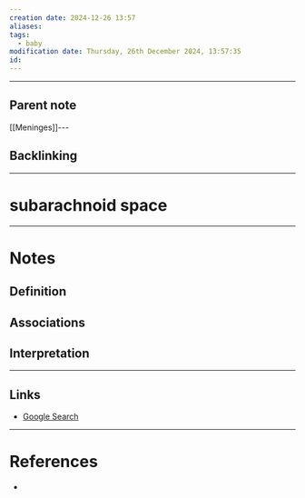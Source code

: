 ```yaml
---
creation date: 2024-12-26 13:57
aliases: 
tags:
  - baby
modification date: Thursday, 26th December 2024, 13:57:35
id:
---
```

---

## Parent note
[[Meninges]]---
## Backlinking


---
# subarachnoid space


---
# Notes

## Definition

## Associations

## Interpretation

---
## Links
- [Google Search](https://www.google.com/search?q=subarachnoid+space)

---
# References
+ 